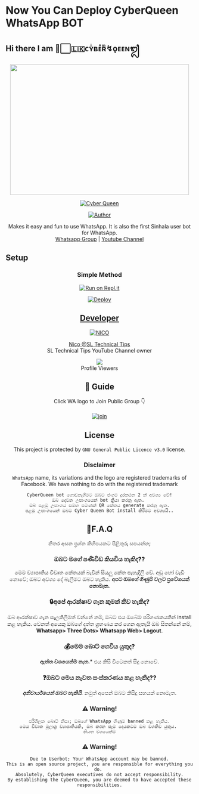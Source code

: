 # Now You Can Deploy CyberQueen WhatsApp BOT

## Hi there I am ᳆⃞🇱🇰ᴄʏͥʙᴇͣʀͫ↯ǫᴇᴇɴᬐ


<div align="center">
  <img border-radius: 15px src="https://i.ibb.co/J3FK9zw/image.png" width="480" height="350"/>
  <p align="center">
<a href="#"><img title="Cyber Queen" src="https://img.shields.io/badge/CyberQueen-green?colorA=%23ff0000&colorB=%23017e40&style=for-the-badge"></a>
</p>
  <p align="center">
<a href="https://github.com/SLTechnicalTips"><img title="Author" src="https://img.shields.io/badge/Author-SLTechnicalTips/?color=blue&style=for-the-badge&logo=whatsapp"></a>
</p>
</div>




<p align="center">
    Makes it easy and fun to use WhatsApp. It is also the first Sinhala user bot for WhatsApp.
    <br>
        <a href="https://chat.whatsapp.com/GqFSnrBWDFj8yCDuCMt2YT">Whatsapp Group</a> |
        <a href="https://www.youtube.com/SLTechnicalTips">Youtube Channel</a>
    <br>
</p>

## Setup
<div align="center">

  ### Simple Method
  
 [![Run on Repl.it](https://repl.it/badge/github/quiec/whatsAlfa)](https://replit.com/@NICONico6/CyberQueen-QR)
  
[![Deploy](https://www.herokucdn.com/deploy/button.svg)](https://heroku.com/deploy?template=https://github.com/SLTechnicalTips/CyberQueen) 
  

 

  <p align="center">
  <a href="https://github.com/waqqw/CyberQueen-BOT">
    

    
 ## Developer
  <div align="center">
    
  [![NICO](https://github.com/sltechnicaltips.png?size=100)](https://github.com/SLTechnicalTips)

[Nico @SL Technical Tips](https://github.com/sltechnicaltips)  
SL Technical Tips YouTube Channel owner 
  </div>
    
<div align="center"><img src="https://profile-counter.glitch.me/SLTechnicalTips/count.svg" /><br>Profile Viewers</div>

## 📢 Guide
Click WA logo to Join Public Group 👇
    <br>
<br>
  [![join](https://github.com/Alien-alfa/PublicBot/blob/main/wlogo.svg.png)](https://chat.whatsapp.com/ELCDwI2kYJw0WrxhSZbeAV)
  <div align="center">
       


## License
This project is protected by `GNU General Public Licence v3.0` license.

### Disclaimer
`WhatsApp` name, its variations and the logo are registered trademarks of Facebook. We have nothing to do with the registered trademark

```
CyberQueen bot ගොඩනැගීමට ඔබට ජංගම දුරකථන 2 ක් අවශ්‍ය වේ!
ඔබ දෙවන උපාංගයෙන් bot ක්‍රියා කරනු ඇත. 
ඔබ පළමු උපාංගය සමඟ පමණක් QR කේතය generate කරනු ඇත.
පළමු උපාංගයෙන් ඔබට Cyber Queen Bot install කිරීමට අවශ්‍යයි..
```
    
## 🚀F.A.Q
නිතර අසන ප්‍රශ්න කිහිපයකට පිළිතුරු සපයන්න;

### ඔබට මගේ පණිවිඩ කියවිය හැකිද??
මෙම ව්‍යාපෘතිය විවෘත කේතයක් බැවින් සියලු කේත පැහැදිලි වේ. අඩු හෝ වැඩි නොවේ; ඔබට අවශ්‍ය දේ බැලීමට ඔබට හැකිය. **අපට ඔබගේ ගිණුම් වලට ප්‍රවේශයක් නොමැත.**

### 🔒අපේ ආරක්ෂාව ගැන කුමක් කිව හැකිද?
ඔබ ආරක්ෂාව ගැන සැලකිලිමත් වන්නේ නම්, ඔබට එය ඔබේම පරිගණකයකින් install කළ හැකිය. වෙනත් අයෙකු ඔබගේ දත්ත ග්‍රහණය කර ගෙන ඇතැයි ඔබ සිතන්නේ නම්, **Whatsapp> Three Dots> Whatsapp Web> Logout**.

### 💰මෙම බොට් ගෙවිය යුතුද?
**ඇත්ත වශයෙන්ම නැත.*** එය කිසි විටෙකත් සිදු නොවේ.

### ❓ඔබට මෙය නැවත සංස්කරණය කළ හැකිද??
***අනිවාර්යයෙන් ඔබට හැකියි.*** නමුත් අපෙන් ඔබට කිසිදු සහයක් නොමැත.

### ⚠️ Warning! 
```
පරිශීලක බොට් නිසා; ඔබගේ WhatsApp ගිණුම banned කළ හැකිය.
මෙය විවෘත මූලාශ්‍ර ව්‍යාපෘතියකි, ඔබ කරන සෑම දෙයකටම ඔබ වගකිව යුතුය. 
නියත වශයෙන්ම
```

### ⚠️ Warning! 
```
Due to Userbot; Your WhatsApp account may be banned.
This is an open source project, you are responsible for everything you do. 
Absolutely, CyberQueen executives do not accept responsibility.
By establishing the CyberQueen, you are deemed to have accepted these responsibilities.
```

